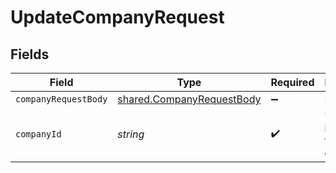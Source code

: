 # UpdateCompanyRequest


## Fields

| Field                                                                         | Type                                                                          | Required                                                                      | Description                                                                   | Example                                                                       |
| ----------------------------------------------------------------------------- | ----------------------------------------------------------------------------- | ----------------------------------------------------------------------------- | ----------------------------------------------------------------------------- | ----------------------------------------------------------------------------- |
| `companyRequestBody`                                                          | [shared.CompanyRequestBody](../../../sdk/models/shared/companyrequestbody.md) | :heavy_minus_sign:                                                            | N/A                                                                           |                                                                               |
| `companyId`                                                                   | *string*                                                                      | :heavy_check_mark:                                                            | Unique identifier for a company.                                              | 8a210b68-6988-11ed-a1eb-0242ac120002                                          |